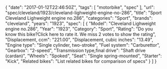 {
    "date": "2017-01-12T22:46:50Z",
    "tags": [
        "motorbike",
        "spec"
    ],
    "url": "spec\/cleveland\/1923\/cleveland-lighweight-engine-no-286",
    "title": "Sport Cleveland Lighweight engine no.286",
    "categories": "Sport",
    "brands": "cleveland",
    "years": "1923",
    "spec": [
        {
            "Model": "Cleveland Lighweight engine no.286",
            "Year": "1923",
            "Category": "Sport",
            "Rating": "Do you know this bike?Click here to rate it. We miss 2 votes to show the rating",
            "Displacement, ccm": "221.00",
            "Displacement, cubic inches": "13.49",
            "Engine type": "Single cylinder, two-stroke",
            "Fuel system": "Carburettor",
            "Gearbox": "2-speed",
            "Transmission type,final drive": "Shaft drive (cardan)",
            "Wheels": "Spoked",
            "Seat": "Single spring-mounted",
            "Starter": "Kick",
            "Related bikes": "List related bikes for comparison of specs"
        }
    ]
}